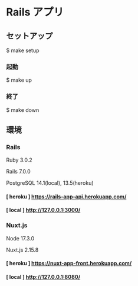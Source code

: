 # Rails アプリ

## セットアップ

$ make setup

### 起動

$ make up

### 終了

$ make down

## 環境

### Rails

Ruby 3.0.2

Rails 7.0.0

PostgreSQL 14.1(local), 13.5(heroku)

#### [ heroku ] https://rails-app-api.herokuapp.com/

#### [ local ] http://127.0.0.1:3000/

### Nuxt.js

Node 17.3.0

Nuxt.js 2.15.8

#### [ heroku ] https://nuxt-app-front.herokuapp.com/

#### [ local ] http://127.0.0.1:8080/
